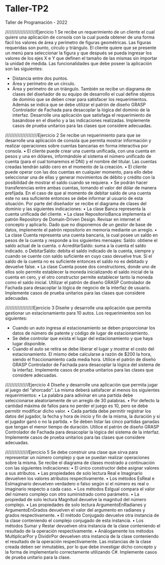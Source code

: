 # Taller-TP2
Taller de Programación - 2022

////////////////////Ejercicio 1
Se recibe un requerimiento de un cliente el cual quiere una aplicación de consola con la 
cual pueda obtener de una forma fácil los valores de área y perímetro de figuras
geométricas. Las figuras requeridas son punto, círculo y triángulo. El cliente quiere que se 
presente un menú para seleccionar la figura y que después se pueda ingresar los valores de 
los ejes X e Y que definen el tamaño de las mismas sin importar la unidad de medida.
Las funcionalidades que debe poseer la aplicación son las siguientes:
- Distancia entre dos puntos.
- Área y perímetro de un círculo.
- Área y perímetro de un triángulo.
También se recibe un diagrama de clases del diseñador de su equipo de desarrollo el cual 
define objetos de dominio que se deben crear para satisfacer los requerimientos. Además se 
indica que se debe utilizar el patrón de diseño GRASP Controlador de Fachada para 
desacoplar la lógica del dominio de la interfaz.
Desarrolle una aplicación que satisfaga el requerimiento de basándose en el diseño y a las 
indicaciones realizadas. Implemente casos de prueba unitarios para las clases que considere 
adecuadas.

/////////////////////Ejercicio 2
Se recibe un requerimiento para que se desarrolle una aplicación de consola que permita 
mostrar información y realizar operaciones sobre cuentas bancarias en forma interactiva por 
consola.
• El cliente puede crear una cuenta unificada, con una cuenta en pesos y una en 
dólares, informándole al sistema el número unificado de cuenta (para el cual 
tomaremos el DNI) y el nombre del titular. Las cuentas creadas tendrán saldo cero 
en el momento de la creación.
• El cliente puede operar con las dos cuentas en cualquier momento, para ello debe 
seleccionar una de ellas y generar movimientos de débito y crédito con la 
posibilidad de mostrar el saldo cuando se requiera.
• Se podrán hacer transferencias entre ambas cuentas, tomando el valor del dólar de 
manera prefijada. En el caso de que al momento de debitar saldo de una cuenta este 
no sea suficiente entonces se debe informar al usuario de esta situación.
Por parte del diseñador se recibe el diagrama de clases del dominio y las siguientes 
indicaciones:
• La clase Banca representa la cuenta unificada del cliente. 
• La clase RepositorioBanca implementa el patrón Repository de Domain-Driven 
Design. Revisar en internet el concepto y aplicarlo. Dado que no disponemos de un 
gestor de base de datos, implemente el patrón repositorio en memoria mediante un 
arreglo. 
• La clase Cuenta representa una cuenta bancaria, la cual posee un saldo en pesos de 
la cuenta y responde a los siguientes mensajes:
Saldo: obtiene el saldo actual de la cuenta.
o AcreditarSaldo: suma a la cuenta el saldo indicado.
o DebitarSaldo: debita el saldo indicado de la cuenta, siempre y cuando se 
cuente con saldo suficiente en cuyo caso devuelve true. Si el saldo de la 
cuenta no es suficiente entonces el saldo no es debitado y devuelve false.
• La clase Cuenta posee dos constructores, donde uno de ellos solo permite establecer 
la moneda inicializando el saldo inicial de la cuenta en cero, y el otro constructor 
permite establecer tanto la moneda como el saldo inicial.
Utilizar el patrón de diseño GRASP Controlador de Fachada para desacoplar la lógica de 
negocio de la interfaz de usuario. Implemente casos de prueba unitarios para las clases que 
considere adecuadas.

//////////////////Ejercicio 3
Diseñe y desarrolle una aplicación que permita gestionar un estacionamiento para 10 autos. 
Los requerimientos son los siguientes:
- Cuando un auto ingresa al estacionamiento se deben proporcionar los datos de 
número de patente y código de lugar de estacionamiento.
- Se debe controlar que exista el lugar del estacionamiento y que haya lugar 
disponible.
- Cuando el auto se retira se debe liberar el lugar y mostrar el costo del 
estacionamiento. El mismo debe calcularse a razón de $200 la hora, siendo el 
fraccionamiento cada media hora.
Utilice el patrón de diseño GRASP Controlador de Fachada para desacoplar la lógica del 
sistema de la interfaz. Implemente casos de prueba unitarios para las clases que considere 
adecuadas.


///////////////Ejercicio 4
Diseñe y desarrolle una aplicación que permita jugar al juego del “ahorcado”. La misma 
deberá satisfacer al menos los siguientes requerimientos:
• La palabra para adivinar en una partida debe seleccionarse aleatoriamente de un 
arreglo de 30 palabras.
• Por defecto la cantidad máxima de fallos para no perder el juego es 10, pero se debe 
permitir modificar dicho valor.
• Cada partida debe permitir registrar los datos del jugador, la fecha y hora de inicio y 
fin de la misma, la duración y si el jugador ganó o no la partida.
• Se deben listar las cinco partidas ganadas que tengan el menor tiempo de duración.
Utilice el patrón de diseño GRASP Controlador de Fachada para desacoplar la lógica del 
sistema de la interfaz. Implemente casos de prueba unitarios para las clases que considere 
adecuadas.


///////////////Ejercicio 5
Se debe construir una clase que sirva para representar un número complejo y que se puedan 
realizar operaciones sobre la misma. Se recibe el diagrama de clases mostrado a 
continuación con las siguientes indicaciones:
• El único constructor debe asignar valores a sus atributos.
• Las propiedades de solo lectura Real e Imaginario devuelven los valores atributos 
respectivamente.
• Los métodos EsReal e EsImaginario devuelven verdadero o falso según si el 
número es real o imaginario respecto a cada caso.
• Los métodos EsIgual compara el valor del número complejo con otro suministrado 
como parámetro.
• La propiedad de solo lectura Magnitud devuelve la magnitud del número complejo.
• Las propiedades de solo lectura ArgumentoEnRadianes y ArgumentoEnGrados
devuelven el valor del argumento en radianes y grados respectivamente.
• El método Conjugado devuelve otra instancia de la clase conteniendo el complejo 
conjugado de esta instancia.
• Los métodos Sumar y Restar devuelven otra instancia de la clase conteniendo el 
resultado de la operación respectivamente.
• Análogamente los métodos MultiplicarPor y DividirPor devuelven otra instancia de 
la clase conteniendo el resultado de la operación respectivamente.
Las instancias de la clase creada deben ser inmutables, por lo que debe investigar dicho 
concepto y la forma de implementarlo correctamente utilizando C#. Implemente casos de 
prueba unitario para la clase.

